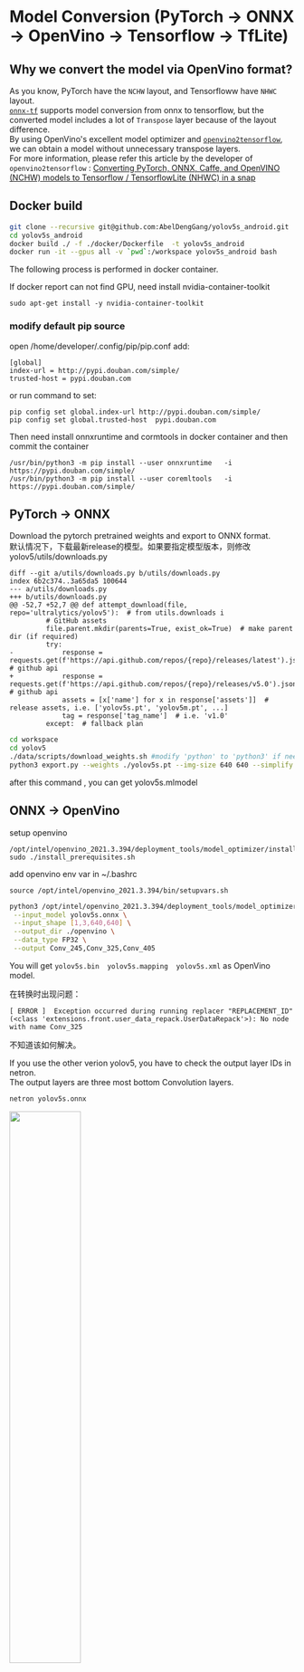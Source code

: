 # Model Conversion (PyTorch -> ONNX -> OpenVino -> Tensorflow -> TfLite)
## Why we convert the model via OpenVino format?
As you know, PyTorch have the `NCHW` layout, and Tensorfloww have `NHWC` layout.  
[`onnx-tf`](https://github.com/onnx/onnx-tensorflow) supports model conversion from onnx to tensorflow, but the converted model includes a lot of `Transpose` layer because of the layout difference.  
By using OpenVino's excellent model optimizer and [`openvino2tensorflow`](https://github.com/PINTO0309/openvino2tensorflow), we can obtain a model without unnecessary transpose layers.  
For more information, please refer this article by the developer of `openvino2tensorflow` : [Converting PyTorch, ONNX, Caffe, and OpenVINO (NCHW) models to Tensorflow / TensorflowLite (NHWC) in a snap](https://qiita.com/PINTO/items/ed06e03eb5c007c2e102)
  
## Docker build
```sh
git clone --recursive git@github.com:AbelDengGang/yolov5s_android.git
cd yolov5s_android
docker build ./ -f ./docker/Dockerfile  -t yolov5s_android
docker run -it --gpus all -v `pwd`:/workspace yolov5s_android bash
```
The following process is performed in docker container.  

If docker report can not find GPU, need install nvidia-container-toolkit
```
sudo apt-get install -y nvidia-container-toolkit
```

### modify default pip source
open  /home/developer/.config/pip/pip.conf add:
```
[global]
index-url = http://pypi.douban.com/simple/
trusted-host = pypi.douban.com
```
or run command to set:
```
pip config set global.index-url http://pypi.douban.com/simple/
pip config set global.trusted-host  pypi.douban.com
```
Then need install onnxruntime and cormtools in docker container and then commit the container
```
/usr/bin/python3 -m pip install --user onnxruntime   -i https://pypi.douban.com/simple/
/usr/bin/python3 -m pip install --user coremltools   -i https://pypi.douban.com/simple/
```

## PyTorch -> ONNX
Download the pytorch pretrained weights and export to ONNX format.  
默认情况下，下载最新release的模型。如果要指定模型版本，则修改 yolov5/utils/downloads.py
```
diff --git a/utils/downloads.py b/utils/downloads.py
index 6b2c374..3a65da5 100644
--- a/utils/downloads.py
+++ b/utils/downloads.py
@@ -52,7 +52,7 @@ def attempt_download(file, repo='ultralytics/yolov5'):  # from utils.downloads i
         # GitHub assets
         file.parent.mkdir(parents=True, exist_ok=True)  # make parent dir (if required)
         try:
-            response = requests.get(f'https://api.github.com/repos/{repo}/releases/latest').json()  # github api
+            response = requests.get(f'https://api.github.com/repos/{repo}/releases/v5.0').json()  # github api
             assets = [x['name'] for x in response['assets']]  # release assets, i.e. ['yolov5s.pt', 'yolov5m.pt', ...]
             tag = response['tag_name']  # i.e. 'v1.0'
         except:  # fallback plan
```

```sh
cd workspace
cd yolov5
./data/scripts/download_weights.sh #modify 'python' to 'python3' if needed
python3 export.py --weights ./yolov5s.pt --img-size 640 640 --simplify
```
after this command , you can get yolov5s.mlmodel

## ONNX -> OpenVino
setup openvino
```
/opt/intel/openvino_2021.3.394/deployment_tools/model_optimizer/install_prerequisites
sudo ./install_prerequisites.sh
```
add openvino env var  in ~/.bashrc
```
source /opt/intel/openvino_2021.3.394/bin/setupvars.sh 
```

```sh
python3 /opt/intel/openvino_2021.3.394/deployment_tools/model_optimizer/mo.py \
 --input_model yolov5s.onnx \
 --input_shape [1,3,640,640] \
 --output_dir ./openvino \
 --data_type FP32 \
 --output Conv_245,Conv_325,Conv_405
```
You will get `yolov5s.bin  yolov5s.mapping  yolov5s.xml` as OpenVino model.  

在转换时出现问题：
```
[ ERROR ]  Exception occurred during running replacer "REPLACEMENT_ID" (<class 'extensions.front.user_data_repack.UserDataRepack'>): No node with name Conv_325
```
不知道该如何解决。

If you use the other verion yolov5, you have to check the output layer IDs in netron.  
The output layers are three most bottom Convolution layers. 
```sh
netron yolov5s.onnx
```
<img src="https://github.com/lp6m/yolov5s_android/raw/media/onnx_output_layers.png" width=50%> 
  
In this model, the output layer IDs are `Conv_245,Conv_325,Conv_405`.  
**We convert the ONNX model without detect head layers.**
### Why we exclude detect head layers?
NNAPI does not support some layers included in detect head layers.  
For example, The number of dimension supported by [ANEURALNETWORKS_MUL](https://developer.android.com/ndk/reference/group/neural-networks#group___neural_networks_1ggaabbe492c60331b13038e39d4207940e0ab34ca99890c827b536ce66256a803d7a) operator for multiply layer is up to 4.  
The input of multiply layer in detect head layers has 5 dimension, so NNAPI delegate cannot load the model.  
We tried to include detect head layers into tflite [in other method](https://github.com/lp6m/yolov5s_android/issues/2), but not successful yet.
  
For the inference, the calculation of detect head layers are implemented outside of the tflite model.  
For Android, the detect head layer is [implemented in C++ and executed on the CPU through JNI](https://github.com/lp6m/yolov5s_android/blob/host/app/tflite_yolov5_test/app/src/main/cpp/postprocess.cpp).  
For host evaluation, we use [PyTorch model](https://github.com/lp6m/yolov5s_android/blob/host/host/detector_head.py) ported from original yolov5 repository.


## OpenVino -> TfLite
Convert OpenVino model to Tensorflow and TfLite by using `openvino2tensorflow`.
```sh
source /opt/intel/openvino_2021/bin/setupvars.sh 
export PYTHONPATH=/opt/intel/openvino_2021/python/python3.6/:$PYTHONPATH
openvino2tensorflow \
--model_path ./openvino/yolov5s.xml \
--model_output_path tflite \
--output_pb \
--output_saved_model \
--output_no_quant_float32_tflite 
```
You will get `model_float32.pb, model_float32.tflite`.  

### Quantize model
Load the tensorflow frozen graph model (pb) obtained by the previous step, and quantize the model.  
The precision of input layer is `uint8`. The precision of the output layer is `float32` for commonalize the postprocess implemented in C++(JNI). 
For calibration process in quantization, you have to prepare coco dataset in tfds format.  
```sh
cd ../convert_model
usage: quantize.py [-h] [--input_size INPUT_SIZE] [--pb_path PB_PATH]
                   [--output_path OUTPUT_PATH] [--calib_num CALIB_NUM]
                   [--tfds_root TFDS_ROOT] [--download_tfds]

optional arguments:
  -h, --help            show this help message and exit
  --input_size INPUT_SIZE
  --pb_path PB_PATH
  --output_path OUTPUT_PATH
  --calib_num CALIB_NUM
                        number of images for calibration.
  --tfds_root TFDS_ROOT
  --download_tfds       download tfds. it takes a lot of time.
```
```sh
python3 quantize.py --input_size 640 --pb_path /workspace/yolov5/tflite/model_float32.pb \
--output_path /workspace/yolov5/tflite/model_quantized.tflite
--calib_num 100
```
